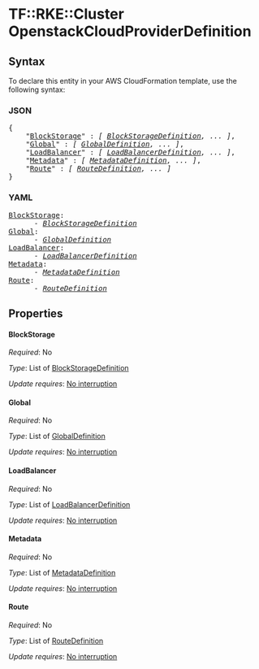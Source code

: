 # TF::RKE::Cluster OpenstackCloudProviderDefinition

## Syntax

To declare this entity in your AWS CloudFormation template, use the following syntax:

### JSON

<pre>
{
    "<a href="#blockstorage" title="BlockStorage">BlockStorage</a>" : <i>[ <a href="blockstoragedefinition.md">BlockStorageDefinition</a>, ... ]</i>,
    "<a href="#global" title="Global">Global</a>" : <i>[ <a href="globaldefinition.md">GlobalDefinition</a>, ... ]</i>,
    "<a href="#loadbalancer" title="LoadBalancer">LoadBalancer</a>" : <i>[ <a href="loadbalancerdefinition.md">LoadBalancerDefinition</a>, ... ]</i>,
    "<a href="#metadata" title="Metadata">Metadata</a>" : <i>[ <a href="metadatadefinition.md">MetadataDefinition</a>, ... ]</i>,
    "<a href="#route" title="Route">Route</a>" : <i>[ <a href="routedefinition.md">RouteDefinition</a>, ... ]</i>
}
</pre>

### YAML

<pre>
<a href="#blockstorage" title="BlockStorage">BlockStorage</a>: <i>
      - <a href="blockstoragedefinition.md">BlockStorageDefinition</a></i>
<a href="#global" title="Global">Global</a>: <i>
      - <a href="globaldefinition.md">GlobalDefinition</a></i>
<a href="#loadbalancer" title="LoadBalancer">LoadBalancer</a>: <i>
      - <a href="loadbalancerdefinition.md">LoadBalancerDefinition</a></i>
<a href="#metadata" title="Metadata">Metadata</a>: <i>
      - <a href="metadatadefinition.md">MetadataDefinition</a></i>
<a href="#route" title="Route">Route</a>: <i>
      - <a href="routedefinition.md">RouteDefinition</a></i>
</pre>

## Properties

#### BlockStorage

_Required_: No

_Type_: List of <a href="blockstoragedefinition.md">BlockStorageDefinition</a>

_Update requires_: [No interruption](https://docs.aws.amazon.com/AWSCloudFormation/latest/UserGuide/using-cfn-updating-stacks-update-behaviors.html#update-no-interrupt)

#### Global

_Required_: No

_Type_: List of <a href="globaldefinition.md">GlobalDefinition</a>

_Update requires_: [No interruption](https://docs.aws.amazon.com/AWSCloudFormation/latest/UserGuide/using-cfn-updating-stacks-update-behaviors.html#update-no-interrupt)

#### LoadBalancer

_Required_: No

_Type_: List of <a href="loadbalancerdefinition.md">LoadBalancerDefinition</a>

_Update requires_: [No interruption](https://docs.aws.amazon.com/AWSCloudFormation/latest/UserGuide/using-cfn-updating-stacks-update-behaviors.html#update-no-interrupt)

#### Metadata

_Required_: No

_Type_: List of <a href="metadatadefinition.md">MetadataDefinition</a>

_Update requires_: [No interruption](https://docs.aws.amazon.com/AWSCloudFormation/latest/UserGuide/using-cfn-updating-stacks-update-behaviors.html#update-no-interrupt)

#### Route

_Required_: No

_Type_: List of <a href="routedefinition.md">RouteDefinition</a>

_Update requires_: [No interruption](https://docs.aws.amazon.com/AWSCloudFormation/latest/UserGuide/using-cfn-updating-stacks-update-behaviors.html#update-no-interrupt)

